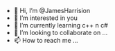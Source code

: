 - 👋 Hi, I’m @JamesHarrision
- 👀 I’m interested in you
- 🌱 I’m currently learning c++ n c#
- 💞️ I’m looking to collaborate on ...
- 📫 How to reach me ...

<!---
JamesHarrision/JamesHarrision is a ✨ special ✨ repository because its `README.md` (this file) appears on your GitHub profile.
You can click the Preview link to take a look at your changes.
--->
